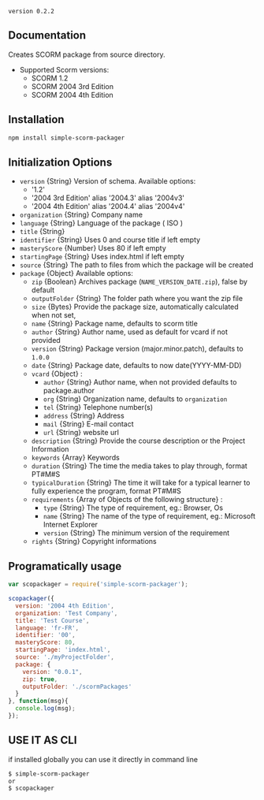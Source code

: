 `version 0.2.2`

## Documentation

Creates SCORM package from source directory.

* Supported Scorm versions:
    * SCORM 1.2
    * SCORM 2004 3rd Edition
    * SCORM 2004 4th Edition

## Installation

```bash
npm install simple-scorm-packager
```

## Initialization Options

* `version` {String} Version of schema. Available options:
    * '1.2'
    * '2004 3rd Edition' alias '2004.3' alias '2004v3'
    * '2004 4th Edition' alias '2004.4' alias '2004v4'
* `organization` {String} Company name
* `language` {String} Language of the package ( ISO )
* `title` {String}
* `identifier` {String} Uses 0 and course title if left empty
* `masteryScore` {Number} Uses 80 if left empty
* `startingPage` {String} Uses index.html if left empty
* `source` {String} The path to files from which the package will be created
* `package` {Object} Available options:
    * `zip` {Boolean} Archives package (`NAME_VERSION_DATE.zip`), false by default
    * `outputFolder` {String} The folder path where you want the zip file
    * `size` {Bytes} Provide the package size, automatically calculated when not set,
    * `name` {String} Package name, defaults to scorm title
    * `author` {String} Author name, used as default for vcard if not provided
    * `version` {String} Package version (major.minor.patch), defaults to `1.0.0`
    * `date` {String} Package date, defaults to now date(YYYY-MM-DD)
    * `vcard` {Object} :
      * `author` {String} Author name, when not provided defaults to package.author
      * `org` {String} Organization name, defaults to `organization`
      * `tel` {String} Telephone number(s)
      * `address` {String} Address
      * `mail` {String} E-mail contact
      * `url` {String} website url
    * `description` {String} Provide the course description or the Project Information
    * `keywords` {Array} Keywords
    * `duration` {String} The time the media takes to play through, format PT#M#S
    * `typicalDuration` {String} The time it will take for a typical learner to fully experience the program, format PT#M#S
    * `requirements` {Array of Objects of the following structure} : 
      * `type` {String} The type of requirement, eg.: Browser, Os
      * `name` {String} The name of the type of requirement, eg.: Microsoft Internet Explorer
      * `version` {String} The minimum version of the requirement
    * `rights` {String} Copyright informations


## Programatically usage

```javascript
var scopackager = require('simple-scorm-packager');

scopackager({
  version: '2004 4th Edition',
  organization: 'Test Company',
  title: 'Test Course',
  language: 'fr-FR',
  identifier: '00',
  masteryScore: 80,
  startingPage: 'index.html',
  source: './myProjectFolder',
  package: {
    version: "0.0.1",
    zip: true,
    outputFolder: './scormPackages'
  }
}, function(msg){
  console.log(msg);
});
```

## USE IT AS CLI
if installed globally you can use it directly in command line

```bash
$ simple-scorm-packager
or
$ scopackager
```